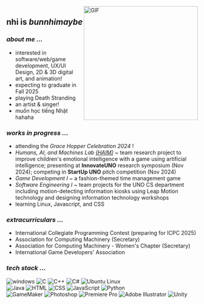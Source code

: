 <img align="right" top="500" width="300" alt="GIF" src="https://media.giphy.com/media/LpDiryMEixuceVyRMi/giphy.gif?cid=ecf05e47w54h3x63colhuydc5q8wcn1qj5btz9xiw5vx1rng&ep=v1_gifs_search&rid=giphy.gif" alt="GIF" width="300">

<h2>nhi is <em>bunnhimaybe</em></h2>

<h3><em>about me ...</em></h3>
<ul>
  <li> interested in software/web/game development, UX/UI Design, 2D & 3D digital art, and animation! 
  <li> expecting to graduate in Fall 2025
  <li> playing Death Stranding
  <li> an artist & singer!
  <li> muốn học tiếng Nhật hahaha
</ul> 

<h3><em>works in progress ...</em></h3>
<ul>
  <li>attending the <em>Grace Hopper Celebration 2024</em> !
  <li><em>Humans, AI, and Machines Lab <a href="https://github.com/HAIM-LAB">(HAIM)</a></em> ~ team research project to improve children's emotional intelligence with a game using artificial intelligence; presenting at <b>InnovateUNO</b> research symposium (Nov 2024); competing in <b>StartUp UNO</b> pitch competition (Nov 2024)
  <li><em>Game Development I ~ </em>a fashion-themed time management game
  <li><em>Software Engineering I ~ </em>team projects for the UNO CS department including motion-detecting information kiosks using Leap Motion technology and designing information technology workshops
  <li>learning Linux, Javascript, and CSS
</ul>

<h3><em>extracurriculars ...</em></h3>
<ul>
  <li> International Collegiate Programming Contest (preparing for ICPC 2025)
  <li>Association for Computing Machinery (Secretary)
  <li>Association for Computing Machinery - Women's Chapter (Secretary)
  <li>International Game Developers' Association
</ul>

<h3><em>tech stack ...</em></h3>
<div>
  <img alt="windows" src="https://skillicons.dev/icons?i=windows">
  <img alt="C" src="https://skillicons.dev/icons?i=c">
  <img alt="C++" src="https://skillicons.dev/icons?i=cpp">
  <img alt="C#" src="https://skillicons.dev/icons?i=cs">
  <img alt="Ubuntu Linux" src="https://skillicons.dev/icons?i=ubuntu">
  <br>
  <img alt="Java" src="https://skillicons.dev/icons?i=java">
  <img alt="HTML" src="https://skillicons.dev/icons?i=html">
  <img alt="CSS" src="https://skillicons.dev/icons?i=css">
  <img alt="JavaScript" src="https://skillicons.dev/icons?i=js">
  <img alt="Python" src="https://skillicons.dev/icons?i=py">
  <br>
  <img alt="GameMaker" src="https://skillicons.dev/icons?i=gamemakerstudio">
  <img alt="Photoshop" src="https://skillicons.dev/icons?i=ps">
  <img alt="Premiere Pro" src="https://skillicons.dev/icons?i=pr">
  <img alt="Adobe Illustrator" src="https://skillicons.dev/icons?i=ai">
  <img alt="Unity" src="https://skillicons.dev/icons?i=unity">
</div>

<!--
**bunnhimaybe/bunnhimaybe** is a ✨ _special_ ✨ repository because its `README.md` (this file) appears on your GitHub profile.

Here are some ideas to get you started:

- 🔭 I’m currently working on ...
- 🌱 I’m currently learning ...
- 👯 I’m looking to collaborate on ...
- 🤔 I’m looking for help with ...
- 💬 Ask me about ...
- 📫 How to reach me: ...
- 😄 Pronouns: ...
- ⚡ Fun fact: ...

<div id="header" align="center">
  <img src="https://media.giphy.com/media/WgncljJskOk6SsyiRz/giphy.gif" width="100"/>
</div>
-->
